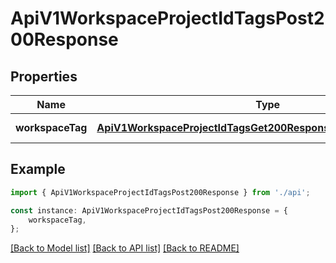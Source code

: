 # ApiV1WorkspaceProjectIdTagsPost200Response


## Properties

Name | Type | Description | Notes
------------ | ------------- | ------------- | -------------
**workspaceTag** | [**ApiV1WorkspaceProjectIdTagsGet200ResponseWorkspaceTagsInner**](ApiV1WorkspaceProjectIdTagsGet200ResponseWorkspaceTagsInner.md) |  | [default to undefined]

## Example

```typescript
import { ApiV1WorkspaceProjectIdTagsPost200Response } from './api';

const instance: ApiV1WorkspaceProjectIdTagsPost200Response = {
    workspaceTag,
};
```

[[Back to Model list]](../README.md#documentation-for-models) [[Back to API list]](../README.md#documentation-for-api-endpoints) [[Back to README]](../README.md)

